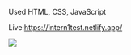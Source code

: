 Used HTML, CSS, JavaScript

Live:https://intern1test.netlify.app/

<img src="https://imgur.com/FOLCXcg.jpg">
